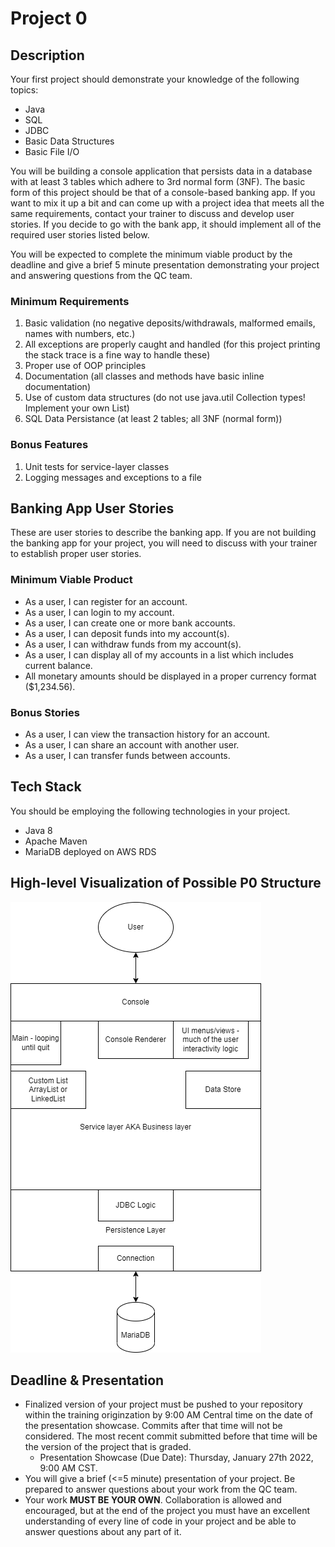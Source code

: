 # Project 0

## Description

Your first project should demonstrate your knowledge of the following topics: 
 - Java
 - SQL
 - JDBC
 - Basic Data Structures
 - Basic File I/O

You will be building a console application that persists data in a database with at least 3 tables which adhere to 3rd normal form (3NF). The basic form of this project should be that of a console-based banking app. If you want to mix it up a bit and can come up with a project idea that meets all the same requirements, contact your trainer to discuss and develop user stories. If you decide to go with the bank app, it should implement all of the required user stories listed below.
  
You will be expected to complete the minimum viable product by the deadline and give a brief 5 minute presentation demonstrating your project and answering questions from the QC team.

### Minimum Requirements
1. Basic validation (no negative deposits/withdrawals, malformed emails, names with numbers, etc.)
1. All exceptions are properly caught and handled (for this project printing the stack trace is a fine way to handle these)
1. Proper use of OOP principles
1. Documentation (all classes and methods have basic inline documentation)
1. Use of custom data structures (do not use java.util Collection types! Implement your own List)
1. SQL Data Persistance (at least 2 tables; all 3NF (normal form))

### Bonus Features
1. Unit tests for service-layer classes
1. Logging messages and exceptions to a file


## Banking App User Stories
These are user stories to describe the banking app. If you are not building the banking app for your project, you will need to discuss with your trainer to establish proper user stories.

### Minimum Viable Product
* As a user, I can register for an account.
* As a user, I can login to my account.
* As a user, I can create one or more bank accounts.
* As a user, I can deposit funds into my account(s).
* As a user, I can withdraw funds from my account(s).
* As a user, I can display all of my accounts in a list which includes current balance.
* All monetary amounts should be displayed in a proper currency format ($1,234.56).

### Bonus Stories
 - As a user, I can view the transaction history for an account.
 - As a user, I can share an account with another user.
 - As a user, I can transfer funds between accounts.

## Tech Stack
You should be employing the following technologies in your project.
 - Java 8
 - Apache Maven
 - MariaDB deployed on AWS RDS

## High-level Visualization of Possible P0 Structure
![High-level Visualization of Possible P0 Structure](./P0%20-%20Structure.drawio.png)

## Deadline & Presentation
 - Finalized version of your project must be pushed to your repository within the training originzation by 9:00 AM Central time on the date of the presentation showcase. Commits after that time will not be considered. The most recent commit submitted before that time will be the version of the project that is graded.
   - Presentation Showcase (Due Date): Thursday, January 27th 2022, 9:00 AM CST.
 - You will give a brief (<=5 minute) presentation of your project. Be prepared to answer questions about your work from the QC team.
 - Your work **MUST BE YOUR OWN**. Collaboration is allowed and encouraged, but at the end of the project you must have an excellent understanding of every line of code in your project and be able to answer questions about any part of it.
